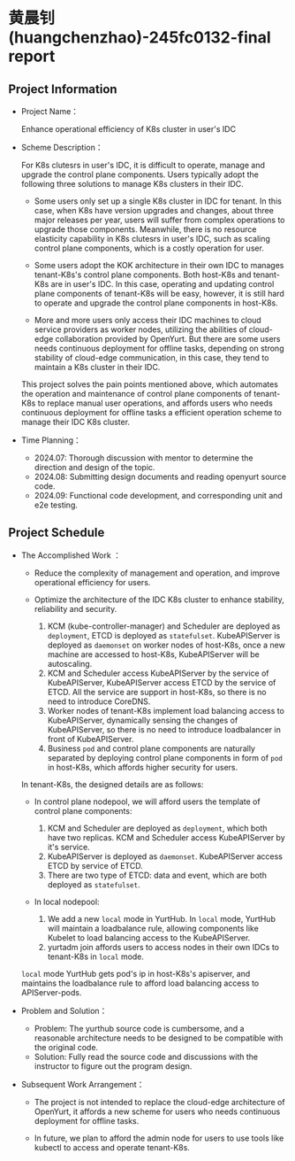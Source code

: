 # 黄晨钊 (huangchenzhao)-245fc0132-final report

## Project Information
- Project Name：

  Enhance operational efficiency of K8s cluster in user's IDC

- Scheme Description：
  
  For K8s clutesrs in user's IDC, it is difficult to operate, manage and upgrade the control plane components. Users typically adopt the following three solutions to manage K8s clusters in their IDC. 

  - Some users only set up a single K8s cluster in IDC for tenant. In this case, when K8s have version upgrades and changes, about three major releases per year, users will suffer from complex operations to upgrade those components. Meanwhile, there is no resource elasticity capability in K8s clutesrs in user's IDC, such as scaling control plane components, which is a costly operation for user.

  - Some users adopt the KOK architecture in their own IDC to manages tenant-K8s's control plane components. Both host-K8s and tenant-K8s are in user's IDC. In this case, operating and updating control plane components of tenant-K8s will be easy, however, it is still hard to operate and upgrade the control plane components in host-K8s.

  - More and more users only access their IDC machines to cloud service providers as worker nodes, utilizing the abilities of cloud-edge collaboration provided by OpenYurt. But there are some users needs continuous deployment for offline tasks, depending on strong stability of cloud-edge communication, in this case, they tend to maintain a K8s cluster in their IDC.

  This project solves the pain points mentioned above, which automates the operation and maintenance of control plane components of tenant-K8s to replace manual user operations, and affords users who needs continuous deployment for offline tasks a efficient operation scheme to manage their IDC K8s cluster.

- Time Planning：
  - 2024.07: Thorough discussion with mentor to determine the direction and design of the topic.
  - 2024.08: Submitting design documents and reading openyurt source code.
  - 2024.09: Functional code development, and corresponding unit and e2e testing.


## Project Schedule

- The Accomplished Work ：

  - Reduce the complexity of management and operation, and improve operational efficiency for users.

  - Optimize the architecture of the IDC K8s cluster to enhance stability, reliability and security.
    1. KCM (kube-controller-manager) and Scheduler are deployed as `deployment`, ETCD is deployed as `statefulset`. KubeAPIServer is deployed as `daemonset` on worker nodes of host-K8s, once a new machine are accessed to host-K8s, KubeAPIServer will be autoscaling.
    2. KCM and Scheduler access KubeAPIServer by the service of KubeAPIServer, KubeAPIServer access ETCD by the service of ETCD. All the service are support in host-K8s, so there is no need to introduce CoreDNS.
    3. Worker nodes of tenant-K8s implement load balancing access to KubeAPIServer, dynamically sensing the changes of KubeAPIServer, so there is no need to introduce loadbalancer in front of KubeAPIServer.
    4. Business `pod` and control plane components are naturally separated by deploying control plane components in form of `pod` in host-K8s, which affords higher security for users.

  In tenant-K8s, the designed details are as follows:
  - In control plane nodepool, we will afford users the template of control plane components:
    1. KCM and Scheduler are deployed as `deployment`, which both have two replicas. KCM and Scheduler access KubeAPIServer by it's service.
    2. KubeAPIServer is deployed as `daemonset`. KubeAPIServer access ETCD by service of ETCD.
    3. There are two type of ETCD: data and event, which are both deployed as `statefulset`.

  - In local nodepool:
    1. We add a new `local` mode in YurtHub. In `local` mode, YurtHub will maintain a loadbalance rule, allowing components like Kubelet to load balancing access to the KubeAPIServer.
    2. yurtadm join affords users to access nodes in their own IDCs to tenant-K8s in `local` mode.

  `local` mode YurtHub gets pod's ip in host-K8s's apiserver, and maintains the loadbalance rule to afford load balancing access to APIServer-pods.

- Problem and Solution：
  - Problem: The yurthub source code is cumbersome, and a reasonable architecture needs to be designed to be compatible with the original code.
  - Solution: Fully read the source code and discussions with the instructor to figure out the program design.


- Subsequent Work Arrangement：

  - The project is not intended to replace the cloud-edge architecture of OpenYurt, it affords a new scheme for users who needs continuous deployment for offline tasks.

  - In future, we plan to afford the admin node for users to use tools like kubectl to access and operate tenant-K8s.